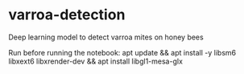 # varroa-detection
Deep learning model to detect varroa mites on honey bees

Run before running the notebook:
apt update && apt install -y libsm6 libxext6 libxrender-dev && apt install libgl1-mesa-glx

